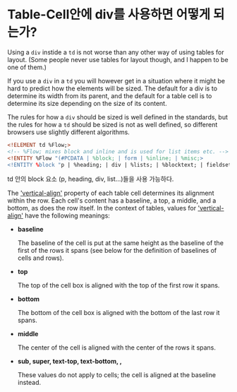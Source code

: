 # Table-Cell안에 div를 사용하면 어떻게 되는가?

Using a `div` instide a `td` is not worse than any other way of using tables for layout. (Some people never use tables for layout though, and I happen to be one of them.)

If you use a `div` in a `td` you will however get in a situation where it might be hard to predict how the elements will be sized. The default for a div is to determine its width from its parent, and the default for a table cell is to determine its size depending on the size of its content.

The rules for how a `div` should be sized is well defined in the standards, but the rules for how a `td` should be sized is not as well defined, so different browsers use slightly different algorithms.



```html
<!ELEMENT td %Flow;>
<!-- %Flow; mixes block and inline and is used for list items etc. -->
<!ENTITY %Flow "(#PCDATA | %block; | form | %inline; | %misc;>
<!ENTITY %block "p | %heading; | div | %lists; | %blocktext; | fieldset | table">
```

td 안의 block 요소 (p, heading, div, list...)들을 사용 가능하다.

The ['vertical-align'](https://www.w3.org/TR/CSS2/visudet.html#propdef-vertical-align) property of each table cell determines its alignment within the row. Each cell's content has a baseline, a top, a middle, and a bottom, as does the row itself. In the context of tables, values for ['vertical-align'](https://www.w3.org/TR/CSS2/visudet.html#propdef-vertical-align) have the following meanings:

- **baseline**

  The baseline of the cell is put at the same height as the baseline of the first of the rows it spans (see below for the definition of baselines of cells and rows).

- **top**

  The top of the cell box is aligned with the top of the first row it spans.

- **bottom**

  The bottom of the cell box is aligned with the bottom of the last row it spans.

- **middle**

  The center of the cell is aligned with the center of the rows it spans.

- **sub, super, text-top, text-bottom, <length>, <percentage>**

  These values do not apply to cells; the cell is aligned at the baseline instead.